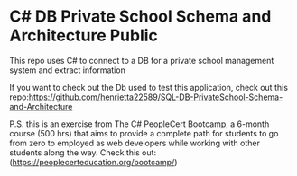 # C# DB Private School Schema and Architecture Public
This repo uses C# to connect to a DB for a private school management system and extract information



If you want to check out the Db used to test this application, check out this repo:https://github.com/henrietta22589/SQL-DB-PrivateSchool-Schema-and-Architecture


P.S. this is an exercise from The C# PeopleCert Bootcamp, a 6-month course (500 hrs) that aims to provide a complete path for students to go from zero to employed as web developers while working with other students along the way. Check this out: (https://peoplecerteducation.org/bootcamp/)
